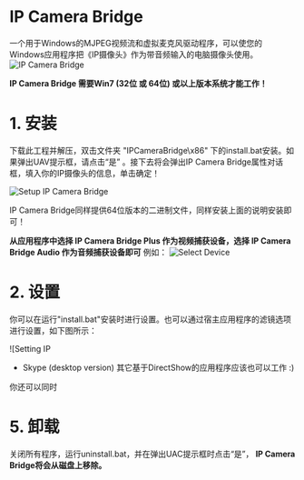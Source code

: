 # IP Camera Bridge

一个用于Windows的MJPEG视频流和虚拟麦克风驱动程序，可以使您的Windows应用程序把《IP摄像头》作为带音频输入的电脑摄像头使用。
![IP Camera Bridge](/Snapshots/main.jpg)

**IP Camera Bridge 需要Win7 (32位 或 64位) 或以上版本系统才能工作！**

# 1. 安装

下载此工程并解压，双击文件夹 "IPCameraBridge\x86" 下的install.bat安装。如果弹出UAV提示框，请点击“是” 。接下去将会弹出IP Camera Bridge属性对话框，填入你的IP摄像头的信息，单击确定！

![Setup IP Camera Bridge](/Snapshots/cfg-zh.png)

IP Camera Bridge同样提供64位版本的二进制文件，同样安装上面的说明安装即可！

**从应用程序中选择 IP Camera Bridge Plus 作为视频捕获设备，选择 IP Camera Bridge Audio 作为音频捕获设备即可**
例如：
![Select Device](/Snapshots/device_sel.png)

# 2. 设置

你可以在运行"install.bat"安装时进行设置。也可以通过宿主应用程序的滤镜选项进行设置，如下图所示：

![Setting IP 
* Skype (desktop version)
其它基于DirectShow的应用程序应该也可以工作 :)

你还可以同时

# 5. 卸载

关闭所有程序，运行uninstall.bat，并在弹出UAC提示框时点击“是”， **IP Camera Bridge将会从磁盘上移除。**
